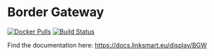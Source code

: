 Border Gateway
===================
[![Docker Pulls](https://img.shields.io/docker/pulls/linksmart/bgw.svg)](https://hub.docker.com/r/linksmart/bgw/tags)
[![Build Status](https://travis-ci.com/linksmart/border-gateway.svg)](https://travis-ci.com/linksmart/border-gateway)

Find the documentation here: https://docs.linksmart.eu/display/BGW
